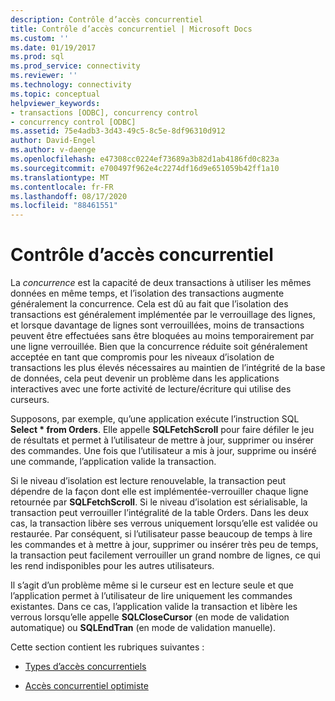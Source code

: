 ```yaml
---
description: Contrôle d’accès concurrentiel
title: Contrôle d’accès concurrentiel | Microsoft Docs
ms.custom: ''
ms.date: 01/19/2017
ms.prod: sql
ms.prod_service: connectivity
ms.reviewer: ''
ms.technology: connectivity
ms.topic: conceptual
helpviewer_keywords:
- transactions [ODBC], concurrency control
- concurrency control [ODBC]
ms.assetid: 75e4adb3-3d43-49c5-8c5e-8df96310d912
author: David-Engel
ms.author: v-daenge
ms.openlocfilehash: e47308cc0224ef73689a3b82d1ab4186fd0c823a
ms.sourcegitcommit: e700497f962e4c2274df16d9e651059b42ff1a10
ms.translationtype: MT
ms.contentlocale: fr-FR
ms.lasthandoff: 08/17/2020
ms.locfileid: "88461551"
---
```

# <a name="concurrency-control"></a>Contrôle d’accès concurrentiel
La *concurrence* est la capacité de deux transactions à utiliser les mêmes données en même temps, et l’isolation des transactions augmente généralement la concurrence. Cela est dû au fait que l’isolation des transactions est généralement implémentée par le verrouillage des lignes, et lorsque davantage de lignes sont verrouillées, moins de transactions peuvent être effectuées sans être bloquées au moins temporairement par une ligne verrouillée. Bien que la concurrence réduite soit généralement acceptée en tant que compromis pour les niveaux d’isolation de transactions les plus élevés nécessaires au maintien de l’intégrité de la base de données, cela peut devenir un problème dans les applications interactives avec une forte activité de lecture/écriture qui utilise des curseurs.  
  
 Supposons, par exemple, qu’une application exécute l’instruction SQL **Select \* from Orders**. Elle appelle **SQLFetchScroll** pour faire défiler le jeu de résultats et permet à l’utilisateur de mettre à jour, supprimer ou insérer des commandes. Une fois que l’utilisateur a mis à jour, supprime ou inséré une commande, l’application valide la transaction.  
  
 Si le niveau d’isolation est lecture renouvelable, la transaction peut dépendre de la façon dont elle est implémentée-verrouiller chaque ligne retournée par **SQLFetchScroll**. Si le niveau d’isolation est sérialisable, la transaction peut verrouiller l’intégralité de la table Orders. Dans les deux cas, la transaction libère ses verrous uniquement lorsqu’elle est validée ou restaurée. Par conséquent, si l’utilisateur passe beaucoup de temps à lire les commandes et à mettre à jour, supprimer ou insérer très peu de temps, la transaction peut facilement verrouiller un grand nombre de lignes, ce qui les rend indisponibles pour les autres utilisateurs.  
  
 Il s’agit d’un problème même si le curseur est en lecture seule et que l’application permet à l’utilisateur de lire uniquement les commandes existantes. Dans ce cas, l’application valide la transaction et libère les verrous lorsqu’elle appelle **SQLCloseCursor** (en mode de validation automatique) ou **SQLEndTran** (en mode de validation manuelle).  
  
 Cette section contient les rubriques suivantes :  
  
-   [Types d’accès concurrentiels](../../../odbc/reference/develop-app/concurrency-types.md)  
  
-   [Accès concurrentiel optimiste](../../../odbc/reference/develop-app/optimistic-concurrency.md)
